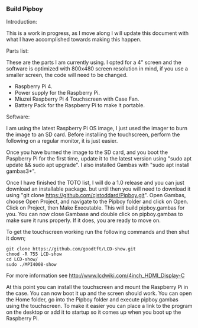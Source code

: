 ### Build Pipboy

Introduction:

This is a work in progress, as I move along I will update this document with what I have accomplished towards making this happen.

Parts list:

These are the parts I am currently using. I opted for a 4" screen and the software is optimized with 800x480 screen resolution in mind, if you use a smaller screen, the code will need to be changed.

- Raspberry Pi 4.
- Power supply for the Raspberry Pi.
- Miuzei Raspberry Pi 4 Touchscreen with Case Fan.
- Battery Pack for the Raspberry Pi to make it portable.

Software:

I am using the latest Raspberry Pi OS image, I just used the imager to burn the image to an SD card. Before installing the touchscreen, perform the following on a regular monitor, it is just easier.

Once you have burned the image to the SD card, and you boot the Paspberry Pi for the first time, update it to the latest version using "sudo apt update && sudo apt upgrade". I also installed Gambas with "sudo apt install gambas3\*". 

Once I have finished the TOTO list, I will do a 1.0 release and you can just download an installable package. but until then you will need to download it using "git clone https://github.com/cjstoddard/Pipboy.git". Open Gambas, choose Open Project, and navigate to the Pipboy folder and click on Open. Click on Project, then Make Executable. This will build pipboy.gambas for you. You can now close Gambase and double click on pipboy.gambas to make sure it runs properly. If it does, you are ready to move on.

To get the touchscreen working run the following commands and then shut it down;

```
git clone https://github.com/goodtft/LCD-show.git
chmod -R 755 LCD-show
cd LCD-show/
sudo ./MPI4008-show
```

For more information see http://www.lcdwiki.com/4inch_HDMI_Display-C

At this point you can install the touchscreen and mount the Raspberry Pi in the case. You can now boot it up and the screen should work. You can open the Home folder, go into the Pipboy folder and execute pipboy.gambas using the touchscreen. To make it easier you can place a link to the program on the desktop or add it to startup so it comes up when you boot up the Raspberry Pi. 